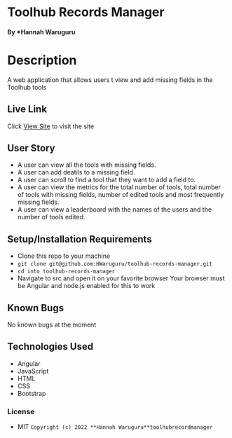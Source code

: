 # Toolhub Records Manager
#### By *Hannah Waruguru
# Description
A web application that allows users t view and add missing fields in the Toolhub tools

##  Live Link  
 Click [View Site](toolhub-ui.web.app)  to visit the site


 ## User Story  
  
* A user can view all the tools with missing fields.  
* A user can add deatils to a missing field. 
* A user can scroll to find a tool that they want to add a field to.  
* A user can view the metrics for the total number of tools,
total number of tools with missing fields, number of edited tools and most frequently missing fields.  
* A user can view a leaderboard with the names of the users and the number of tools edited. 

## Setup/Installation Requirements
* Clone this repo to your machine
* `git clone git@github.com:HWaruguru/toolhub-records-manager.git` 
* `cd into toolhub-records-manager`
* Navigate to src  and open it on your favorite browser
Your browser must be Angular and node.js enabled for this to work

## Known Bugs
No known bugs at the moment

## Technologies Used
* Angular
* JavaScript
* HTML
* CSS
* Bootstrap


### License
* MIT
`Copyright (c) 2022 **Hannah Waruguru**toolhubrecordmanager`
